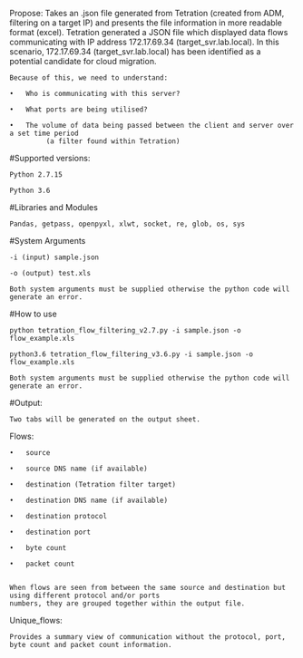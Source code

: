 Propose: Takes an .json file generated from Tetration (created from ADM, filtering on a target IP) and presents the file information in more readable format (excel). Tetration generated a JSON file which displayed data flows communicating with IP address 172.17.69.34 (target_svr.lab.local). In this scenario, 172.17.69.34 (target_svr.lab.local) has been identified as a potential candidate for cloud migration. 

    Because of this, we need to understand:

    •	Who is communicating with this server?

    •	What ports are being utilised?

    •	The volume of data being passed between the client and server over a set time period 
             (a filter found within Tetration)



#Supported versions:

    Python 2.7.15

    Python 3.6


#Libraries and Modules

    Pandas, getpass, openpyxl, xlwt, socket, re, glob, os, sys


#System Arguments

    -i (input) sample.json
    
    -o (output) test.xls
    
    Both system arguments must be supplied otherwise the python code will generate an error.


#How to use

    python tetration_flow_filtering_v2.7.py -i sample.json -o flow_example.xls

    python3.6 tetration_flow_filtering_v3.6.py -i sample.json -o flow_example.xls

    Both system arguments must be supplied otherwise the python code will generate an error. 


#Output:

    Two tabs will be generated on the output sheet. 

  Flows: 

    •	source

    •	source DNS name (if available)  

    •	destination (Tetration filter target)

    •	destination DNS name (if available)

    •	destination protocol 

    •	destination port

    •	byte count

    •	packet count


    When flows are seen from between the same source and destination but using different protocol and/or ports 
    numbers, they are grouped together within the output file. 

   Unique_flows:

    Provides a summary view of communication without the protocol, port, byte count and packet count information. 
